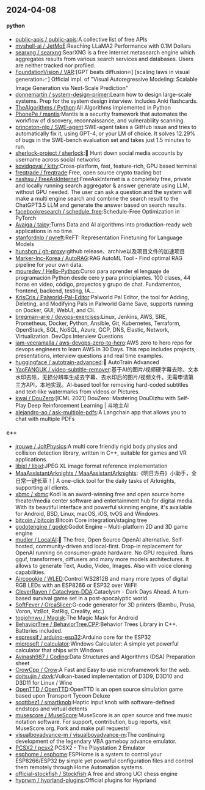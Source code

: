 ## 2024-04-08

#### python
* [public-apis / public-apis](https://github.com/public-apis/public-apis):A collective list of free APIs
* [myshell-ai / JetMoE](https://github.com/myshell-ai/JetMoE):Reaching LLaMA2 Performance with 0.1M Dollars
* [searxng / searxng](https://github.com/searxng/searxng):SearXNG is a free internet metasearch engine which aggregates results from various search services and databases. Users are neither tracked nor profiled.
* [FoundationVision / VAR](https://github.com/FoundationVision/VAR):[GPT beats diffusion🔥] [scaling laws in visual generation📈] Official impl. of "Visual Autoregressive Modeling: Scalable Image Generation via Next-Scale Prediction"
* [donnemartin / system-design-primer](https://github.com/donnemartin/system-design-primer):Learn how to design large-scale systems. Prep for the system design interview. Includes Anki flashcards.
* [TheAlgorithms / Python](https://github.com/TheAlgorithms/Python):All Algorithms implemented in Python
* [PhonePe / mantis](https://github.com/PhonePe/mantis):Mantis is a security framework that automates the workflow of discovery, reconnaissance, and vulnerability scanning.
* [princeton-nlp / SWE-agent](https://github.com/princeton-nlp/SWE-agent):SWE-agent takes a GitHub issue and tries to automatically fix it, using GPT-4, or your LM of choice. It solves 12.29% of bugs in the SWE-bench evaluation set and takes just 1.5 minutes to run.
* [sherlock-project / sherlock](https://github.com/sherlock-project/sherlock):🔎 Hunt down social media accounts by username across social networks
* [kovidgoyal / kitty](https://github.com/kovidgoyal/kitty):Cross-platform, fast, feature-rich, GPU based terminal
* [freqtrade / freqtrade](https://github.com/freqtrade/freqtrade):Free, open source crypto trading bot
* [nashsu / FreeAskInternet](https://github.com/nashsu/FreeAskInternet):FreeAskInternet is a completely free, private and locally running search aggregator & answer generate using LLM, without GPU needed. The user can ask a question and the system will make a multi engine search and combine the search result to the ChatGPT3.5 LLM and generate the answer based on search results.
* [facebookresearch / schedule_free](https://github.com/facebookresearch/schedule_free):Schedule-Free Optimization in PyTorch
* [Avaiga / taipy](https://github.com/Avaiga/taipy):Turns Data and AI algorithms into production-ready web applications in no time.
* [stanfordnlp / pyreft](https://github.com/stanfordnlp/pyreft):ReFT: Representation Finetuning for Language Models
* [hunshcn / gh-proxy](https://github.com/hunshcn/gh-proxy):github release、archive以及项目文件的加速项目
* [Marker-Inc-Korea / AutoRAG](https://github.com/Marker-Inc-Korea/AutoRAG):RAG AutoML Tool - Find optimal RAG pipeline for your own data.
* [mouredev / Hello-Python](https://github.com/mouredev/Hello-Python):Curso para aprender el lenguaje de programación Python desde cero y para principiantes. 100 clases, 44 horas en vídeo, código, proyectos y grupo de chat. Fundamentos, frontend, backend, testing, IA...
* [KrisCris / Palworld-Pal-Editor](https://github.com/KrisCris/Palworld-Pal-Editor):Palworld Pal Editor, the tool for Adding, Deleting, and Modifying Pals in Palworld Game Save, supports running on Docker, GUI, WebUI, and Cli.
* [bregman-arie / devops-exercises](https://github.com/bregman-arie/devops-exercises):Linux, Jenkins, AWS, SRE, Prometheus, Docker, Python, Ansible, Git, Kubernetes, Terraform, OpenStack, SQL, NoSQL, Azure, GCP, DNS, Elastic, Network, Virtualization. DevOps Interview Questions
* [iam-veeramalla / aws-devops-zero-to-hero](https://github.com/iam-veeramalla/aws-devops-zero-to-hero):AWS zero to hero repo for devops engineers to learn AWS in 30 Days. This repo includes projects, presentations, interview questions and real time examples.
* [huggingface / autotrain-advanced](https://github.com/huggingface/autotrain-advanced):🤗 AutoTrain Advanced
* [YaoFANGUK / video-subtitle-remover](https://github.com/YaoFANGUK/video-subtitle-remover):基于AI的图片/视频硬字幕去除、文本水印去除，无损分辨率生成去字幕、去水印后的图片/视频文件。无需申请第三方API，本地实现。AI-based tool for removing hard-coded subtitles and text-like watermarks from videos or Pictures.
* [kwai / DouZero](https://github.com/kwai/DouZero):[ICML 2021] DouZero: Mastering DouDizhu with Self-Play Deep Reinforcement Learning | 斗地主AI
* [alejandro-ao / ask-multiple-pdfs](https://github.com/alejandro-ao/ask-multiple-pdfs):A Langchain app that allows you to chat with multiple PDFs

#### c++
* [jrouwe / JoltPhysics](https://github.com/jrouwe/JoltPhysics):A multi core friendly rigid body physics and collision detection library, written in C++, suitable for games and VR applications.
* [libjxl / libjxl](https://github.com/libjxl/libjxl):JPEG XL image format reference implementation
* [MaaAssistantArknights / MaaAssistantArknights](https://github.com/MaaAssistantArknights/MaaAssistantArknights):《明日方舟》小助手，全日常一键长草！| A one-click tool for the daily tasks of Arknights, supporting all clients.
* [xbmc / xbmc](https://github.com/xbmc/xbmc):Kodi is an award-winning free and open source home theater/media center software and entertainment hub for digital media. With its beautiful interface and powerful skinning engine, it's available for Android, BSD, Linux, macOS, iOS, tvOS and Windows.
* [bitcoin / bitcoin](https://github.com/bitcoin/bitcoin):Bitcoin Core integration/staging tree
* [godotengine / godot](https://github.com/godotengine/godot):Godot Engine – Multi-platform 2D and 3D game engine
* [mudler / LocalAI](https://github.com/mudler/LocalAI):🤖 The free, Open Source OpenAI alternative. Self-hosted, community-driven and local-first. Drop-in replacement for OpenAI running on consumer-grade hardware. No GPU required. Runs gguf, transformers, diffusers and many more models architectures. It allows to generate Text, Audio, Video, Images. Also with voice cloning capabilities.
* [Aircoookie / WLED](https://github.com/Aircoookie/WLED):Control WS2812B and many more types of digital RGB LEDs with an ESP8266 or ESP32 over WiFi!
* [CleverRaven / Cataclysm-DDA](https://github.com/CleverRaven/Cataclysm-DDA):Cataclysm - Dark Days Ahead. A turn-based survival game set in a post-apocalyptic world.
* [SoftFever / OrcaSlicer](https://github.com/SoftFever/OrcaSlicer):G-code generator for 3D printers (Bambu, Prusa, Voron, VzBot, RatRig, Creality, etc.)
* [topjohnwu / Magisk](https://github.com/topjohnwu/Magisk):The Magic Mask for Android
* [BehaviorTree / BehaviorTree.CPP](https://github.com/BehaviorTree/BehaviorTree.CPP):Behavior Trees Library in C++. Batteries included.
* [espressif / arduino-esp32](https://github.com/espressif/arduino-esp32):Arduino core for the ESP32
* [microsoft / calculator](https://github.com/microsoft/calculator):Windows Calculator: A simple yet powerful calculator that ships with Windows
* [Avinash987 / Coding](https://github.com/Avinash987/Coding):Data Structures and Algorithms (DSA) Preparation sheet
* [CrowCpp / Crow](https://github.com/CrowCpp/Crow):A Fast and Easy to use microframework for the web.
* [doitsujin / dxvk](https://github.com/doitsujin/dxvk):Vulkan-based implementation of D3D9, D3D10 and D3D11 for Linux / Wine
* [OpenTTD / OpenTTD](https://github.com/OpenTTD/OpenTTD):OpenTTD is an open source simulation game based upon Transport Tycoon Deluxe
* [scottbez1 / smartknob](https://github.com/scottbez1/smartknob):Haptic input knob with software-defined endstops and virtual detents
* [musescore / MuseScore](https://github.com/musescore/MuseScore):MuseScore is an open source and free music notation software. For support, contribution, bug reports, visit MuseScore.org. Fork and make pull requests!
* [visualboyadvance-m / visualboyadvance-m](https://github.com/visualboyadvance-m/visualboyadvance-m):The continuing development of the legendary VBA gameboy advance emulator.
* [PCSX2 / pcsx2](https://github.com/PCSX2/pcsx2):PCSX2 - The Playstation 2 Emulator
* [esphome / esphome](https://github.com/esphome/esphome):ESPHome is a system to control your ESP8266/ESP32 by simple yet powerful configuration files and control them remotely through Home Automation systems.
* [official-stockfish / Stockfish](https://github.com/official-stockfish/Stockfish):A free and strong UCI chess engine
* [hyprwm / hyprland-plugins](https://github.com/hyprwm/hyprland-plugins):Official plugins for Hyprland
